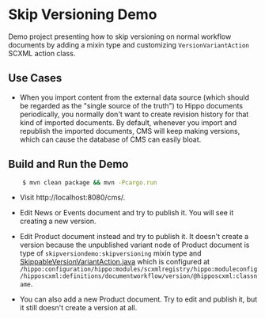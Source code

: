 # Skip Versioning Demo

Demo project presenting how to skip versioning on normal workflow documents
by adding a mixin type and customizing ```VersionVariantAction``` SCXML action class.

## Use Cases

- When you import content from the external data source (which should be regarded as the "single source of the truth")
  to Hippo documents periodically, you normally don't want to create revision history for that kind of imported documents.
  By default, whenever you import and republish the imported documents, CMS will keep making versions, which can cause
  the database of CMS can easily bloat.

## Build and Run the Demo

```bash
    $ mvn clean package && mvn -Pcargo.run
```

- Visit http://localhost:8080/cms/.
- Edit News or Events document and try to publish it. You will see it creating a new version.
- Edit Product document instead and try to publish it. It doesn't create a version
  because the unpublished variant node of Product document is type of ```skipversiondemo:skipversioning``` mixin type and [SkippableVersionVariantAction.java](cms/src/main/java/org/example/skip/version/demo/cms/workflow/action/SkippableVersionVariantAction.java) which is configured at
  ```/hippo:configuration/hippo:modules/scxmlregistry/hippo:moduleconfig/hipposcxml:definitions/documentworkflow/version/@hipposcxml:classname```.

- You can also add a new Product document. Try to edit and publish it, but it still doesn't create a version at all.

